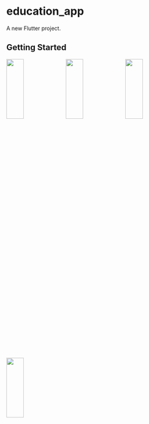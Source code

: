 # education_app

A new Flutter project.

## Getting Started

<p>
<img src="https://github.com/bhargav0147/education_app/assets/119872080/0d6282c7-9d19-4fe6-8c8d-61b3f1704822" height="20%" width="30%" >
<img src="https://github.com/bhargav0147/education_app/assets/119872080/2763cf31-57d9-408f-8ce6-e5a15ee8b19c" height="20%" width="30%" >
<img src="https://github.com/bhargav0147/education_app/assets/119872080/7ebd3ea4-1e0a-4b8b-a781-7c80a6a9901b" height="20%" width="30%" >
<img src="https://github.com/bhargav0147/education_app/assets/119872080/8844326d-f5b1-4c69-88cc-9dcd82ce8343" height="20%" width="30%" >
</p>
